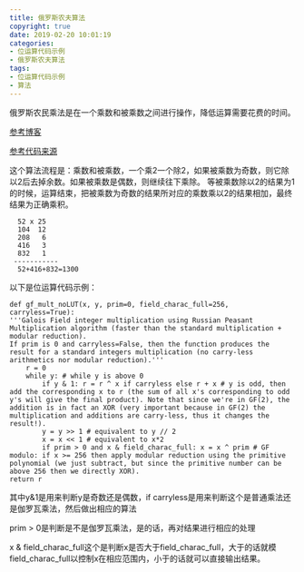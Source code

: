 ```yaml
---
title: 俄罗斯农夫算法
copyright: true
date: 2019-02-20 10:01:19
categories:
- 位运算代码示例
- 俄罗斯农夫算法
tags:
- 位运算代码示例
- 算法
---
```


  俄罗斯农民乘法是在一个乘数和被乘数之间进行操作，降低运算需要花费的时间。
  <!--more-->
[参考博客](http://www.cnblogs.com/yangqingli/p/4745167.html)  

[参考代码来源](https://en.wikiversity.org/wiki/Reed%E2%80%93Solomon_codes_for_coders)

这个算法流程是：乘数和被乘数，一个乘2一个除2，如果被乘数为奇数，则它除以2后去掉余数。如果被乘数是偶数，则继续往下乘除。
等被乘数除以2的结果为1的时候，运算结束，把被乘数为奇数的结果所对应的乘数乘以2的结果相加，最终结果为正确乘积。

      52 x 25
      104  12
      208   6
      416   3
      832   1
     -----------
      52+416+832=1300

   以下是位运算代码示例： 

    
    def gf_mult_noLUT(x, y, prim=0, field_charac_full=256, carryless=True):
    '''Galois Field integer multiplication using Russian Peasant Multiplication algorithm (faster than the standard multiplication + modular reduction).
    If prim is 0 and carryless=False, then the function produces the result for a standard integers multiplication (no carry-less arithmetics nor modular reduction).'''
        r = 0
        while y: # while y is above 0
            if y & 1: r = r ^ x if carryless else r + x # y is odd, then add the corresponding x to r (the sum of all x's corresponding to odd y's will give the final product). Note that since we're in GF(2), the addition is in fact an XOR (very important because in GF(2) the multiplication and additions are carry-less, thus it changes the result!).
            y = y >> 1 # equivalent to y // 2
            x = x << 1 # equivalent to x*2
            if prim > 0 and x & field_charac_full: x = x ^ prim # GF modulo: if x >= 256 then apply modular reduction using the primitive polynomial (we just subtract, but since the primitive number can be above 256 then we directly XOR).
    return r

      
其中y&1是用来判断y是奇数还是偶数，if carryless是用来判断这个是普通乘法还是伽罗瓦乘法，然后做出相应的算法

prim > 0是判断是不是伽罗瓦乘法，是的话，再对结果进行相应的处理

x & field_charac_full这个是判断x是否大于field_charac_full，大于的话就模field_charac_full以控制x在相应范围内，小于的话就可以直接输出结果。